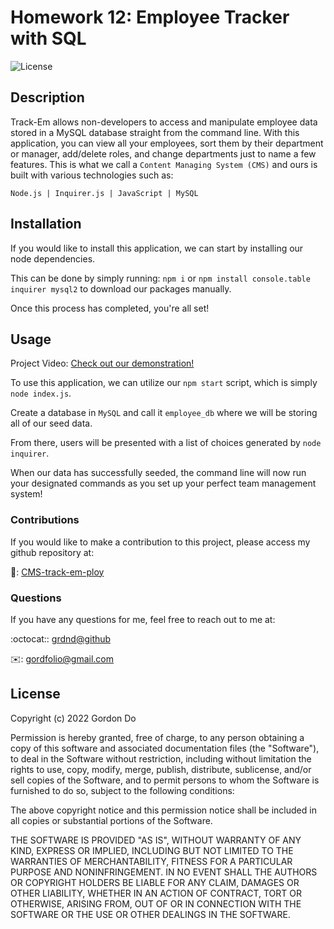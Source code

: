 # Homework 12: Employee Tracker with SQL

![License](https://img.shields.io/badge/License-MIT-blue.svg)

## Description

Track-Em allows non-developers to access and manipulate employee data stored in a MySQL database straight from the command line. With this application, you can view all your employees, sort them by their department or manager, add/delete roles, and change departments just to name a few features. This is what we call a `Content Managing System (CMS)` and ours is built with various technologies such as:

`Node.js | Inquirer.js | JavaScript | MySQL`

## Installation

If you would like to install this application, we can start by installing our node dependencies.

This can be done by simply running: `npm i` or `npm install console.table inquirer mysql2` to download our packages manually.

Once this process has completed, you're all set!

## Usage

Project Video: [Check out our demonstration!](https://youtu.be/a5vJSLKpMo0)

To use this application, we can utilize our `npm start` script, which is simply `node index.js`.

Create a database in `MySQL` and call it `employee_db` where we will be storing all of our seed data.

From there, users will be presented with a list of choices generated by `node inquirer`.

When our data has successfully seeded, the command line will now run your designated commands as you set up your perfect team management system!

### Contributions

If you would like to make a contribution to this project, please access my github repository at:

:open_file_folder:: [CMS-track-em-ploy](github.com/grdnd/CMS-track-em-ploy)

### Questions

If you have any questions for me, feel free to reach out to me at:

:octocat:: [grdnd@github](github.com/grdnd)

:envelope:: [gordfolio@gmail.com](mailto:gordfolio@gmail.com)

## License

Copyright (c) 2022 Gordon Do

Permission is hereby granted, free of charge, to any person obtaining a copy of this software and associated documentation files (the "Software"), to deal in the Software without restriction, including without limitation the rights to use, copy, modify, merge, publish, distribute, sublicense, and/or sell copies of the Software, and to permit persons to whom the Software is furnished to do so, subject to the following conditions:

The above copyright notice and this permission notice shall be included in all copies or substantial portions of the Software.

THE SOFTWARE IS PROVIDED "AS IS", WITHOUT WARRANTY OF ANY KIND, EXPRESS OR IMPLIED, INCLUDING BUT NOT LIMITED TO THE WARRANTIES OF MERCHANTABILITY, FITNESS FOR A PARTICULAR PURPOSE AND NONINFRINGEMENT. IN NO EVENT SHALL THE AUTHORS OR COPYRIGHT HOLDERS BE LIABLE FOR ANY CLAIM, DAMAGES OR OTHER LIABILITY, WHETHER IN AN ACTION OF CONTRACT, TORT OR OTHERWISE, ARISING FROM, OUT OF OR IN CONNECTION WITH THE SOFTWARE OR THE USE OR OTHER DEALINGS IN THE SOFTWARE.
